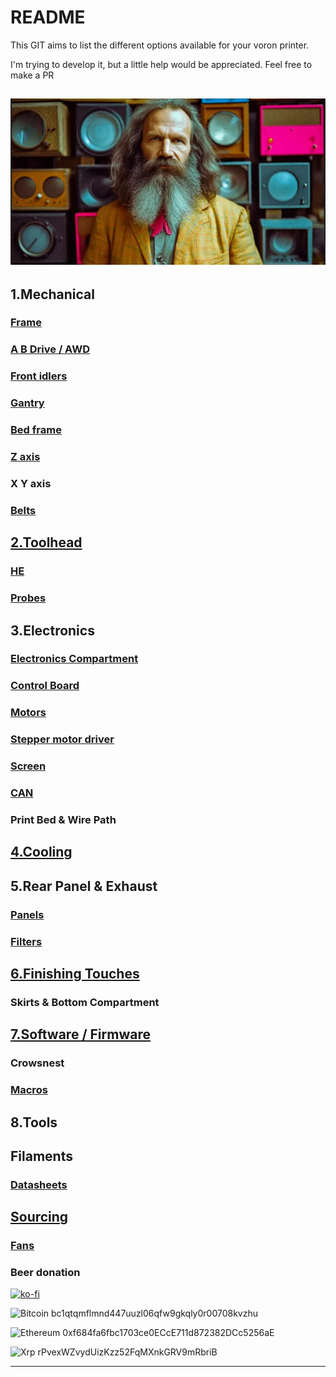 # README

This GIT aims to list the different options available for your voron printer.

I'm trying to develop it, but a little help would be appreciated. Feel free to make a PR

## ![Mendeleyeev](IMG/mendeleyeev2.JPG)

## 1.Mechanical

### [Frame](frame.md)

### [A B Drive / AWD](ABdrive.md)

### [Front idlers](front_idlers.md)

### [Gantry](gantry.md)

### [Bed frame](bed.md)

### [Z axis](<z axis.md>)

### X Y axis

### [Belts](belts.md)

## [2.Toolhead](toolhead.md)

### [HE](HE.md)

### [Probes](probes.md)

## 3.Electronics

### [Electronics Compartment](elec_compartment.md)

### [Control Board](controlboard.md)

### [Motors](motors.md)

### [Stepper motor driver](SMD.md)

### [Screen](screen.md)

### [CAN](CAN.md)

### Print Bed & Wire Path

## [4.Cooling](cooling.md)

## 5.Rear Panel & Exhaust

### [Panels](panels.md)

### [Filters](filters.md)

## [6.Finishing Touches](finish.md)

### Skirts & Bottom Compartment

## [7.Software / Firmware](software.md)

### Crowsnest

### [Macros](macros.md)

## 8.Tools

## Filaments

### [Datasheets](https://github.com/LegionPleingaz/Voronpedia/tree/main/Filament)

## [Sourcing](sourcing.md)

### [Fans](Sourcing_fan.xlsx)

### Beer donation

[![ko-fi](https://ko-fi.com/img/githubbutton_sm.svg)](https://ko-fi.com/W7W6USGTM)

![Bitcoin](https://img.shields.io/badge/Bitcoin-000?style=for-the-badge\&logo=bitcoin\&logoColor=white) bc1qtqmflmnd447uuzl06qfw9gkqly0r00708kvzhu

![Ethereum](https://img.shields.io/badge/Ethereum-3C3C3D?style=for-the-badge\&logo=Ethereum\&logoColor=white) 0xf684fa6fbc1703ce0ECcE711d872382DCc5256aE

![Xrp](https://img.shields.io/badge/Xrp-black?style=for-the-badge\&logo=xrp\&logoColor=white) rPvexWZvydUizKzz52FqMXnkGRV9mRbriB

***
